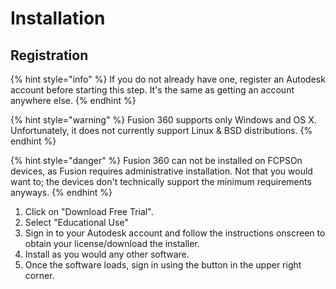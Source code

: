 # Installation

## Registration

{% hint style="info" %}
If you do not already have one, register an Autodesk account before starting this step. It's the same as getting an account anywhere else.
{% endhint %}

{% hint style="warning" %}
Fusion 360 supports only Windows and OS X. Unfortunately, it does not currently support Linux & BSD distributions.
{% endhint %}

{% hint style="danger" %}
Fusion 360 can not be installed on FCPSOn devices, as Fusion requires administrative installation. Not that you would want to; the devices don't technically support the minimum requirements anyways.
{% endhint %}

1. Click on "Download Free Trial".
2. Select "Educational Use"
3. Sign in to your Autodesk account and follow the instructions onscreen to obtain your license/download the installer.
4. Install as you would any other software.
5. Once the software loads, sign in using the button in the upper right corner.




